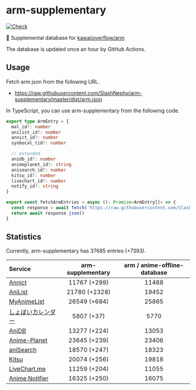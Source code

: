 # arm-supplementary

[![Check](https://github.com/SlashNephy/arm-supplementary/actions/workflows/check-node.yml/badge.svg)](https://github.com/SlashNephy/arm-supplementary/actions/workflows/check-node.yml)

💊 Supplemental database for [kawaiioverflow/arm](https://github.com/kawaiioverflow/arm)

The database is updated once an hour by GitHub Actions.

## Usage

Fetch arm.json from the following URL.

- https://raw.githubusercontent.com/SlashNephy/arm-supplementary/master/dist/arm.json

In TypeScript, you can use arm-supplementary from the following code.

```TypeScript
export type ArmEntry = {
  mal_id?: number
  anilist_id?: number
  annict_id?: number
  syobocal_tid?: number

  // extended
  anidb_id?: number
  animeplanet_id?: string
  anisearch_id?: number
  kitsu_id?: number
  livechart_id?: number
  notify_id?: string
}

export const fetchArmEntries = async (): Promise<ArmEntry[]> => {
  const response = await fetch('https://raw.githubusercontent.com/SlashNephy/arm-supplementary/master/dist/arm.json')
  return await response.json()
}
```

## Statistics

Currently, arm-supplementary has 37685 entries (+7393).

| Service                                     | arm-supplementary | arm / anime-offline-database |
| :------------------------------------------ | :---------------: | :--------------------------: |
| [Annict](https://annict.com)                |   11767 (+299)    |            11468             |
| [AniList](https://anilist.co)               |   21780 (+2328)   |            19452             |
| [MyAnimeList](https://myanimelist.net)      |   26549 (+684)    |            25865             |
| [しょぼいカレンダー](https://cal.syoboi.jp) |    5807 (+37)     |             5770             |
| [AniDB](https://anidb.net)                  |   13277 (+224)    |            13053             |
| [Anime-Planet](https://anime-planet.com)    |   23645 (+239)    |            23406             |
| [aniSearch](https://anisearch.com)          |   18570 (+247)    |            18323             |
| [Kitsu](https://kitsu.io)                   |   20074 (+256)    |            19818             |
| [LiveChart.me](https://livechart.me)        |   11259 (+204)    |            11055             |
| [Anime Notifier](https://notify.moe)        |   16325 (+250)    |            16075             |
